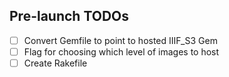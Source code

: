 ## Pre-launch TODOs

* [ ] Convert Gemfile to point to hosted IIIF_S3 Gem
* [ ] Flag for choosing which level of images to host
* [ ] Create Rakefile